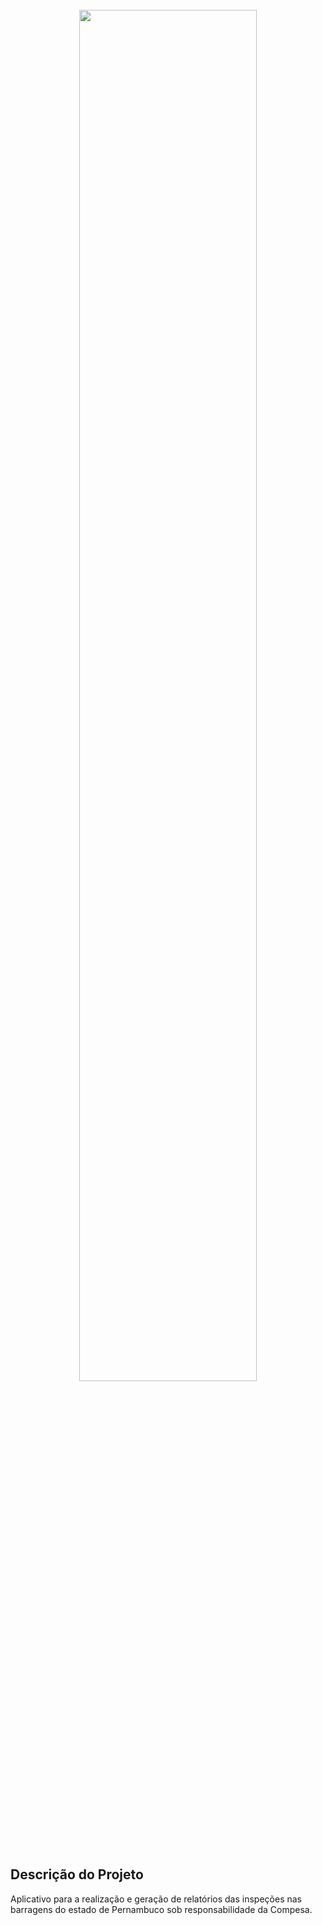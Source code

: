 </br>
<div align="center">
  <img src="https://user-images.githubusercontent.com/83607914/217523233-249c3863-918a-4bd4-a140-d080ea9aa395.png" width="75%" />
</div>
</br>

<h2>Descrição do Projeto</h2>
<p>Aplicativo para a realização e geração de relatórios das inspeções nas barragens do estado de Pernambuco sob responsabilidade da Compesa.</p>
